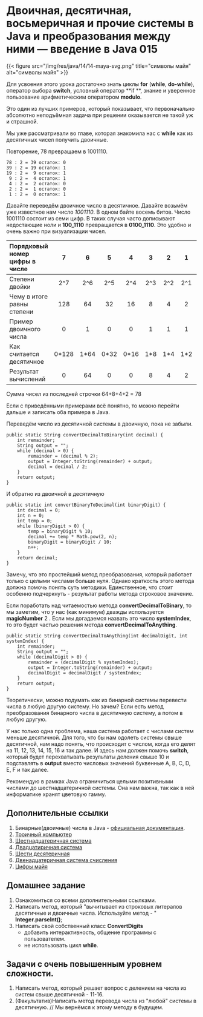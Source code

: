 # Двоичная, десятичная, восьмеричная и прочие системы в Java и преобразования между ними — введение в Java 015

{{< figure src="/img/res/java/14/14-maya-svg.png" title="символы майя" alt="символы майя" >}}

Для усвоения этого урока достаточно знать циклы **for** (**while**, **do-while**), оператор выбора **switch**, условный оператор **if
**, знание и уверенное пользование арифметическим оператором **modulo**.

Это один из лучших примеров, который показывает, что первоначально абсолютно неподъёмная задача при решении оказывается не такой уж и страшной.

Мы уже рассматривали во главе, которая знакомила нас с **while** как из десятичных чисел получить двоичные.

Повторение, 78 превращаем в 1001110. 

```code
78 : 2 = 39 остаток: 0
39 : 2 = 19 остаток: 1
19 : 2 =  9 остаток: 1
 9 : 2 =  4 остаток: 1
 4 : 2 =  2 остаток: 0
 2 : 2 =  1 остаток: 0
 1 : 2 =  0 остаток: 1
```

Давайте переведём двоичное число в десятичное. Давайте возьмём уже известное нам число _1001110_. В одном байте восемь битов. Число 1001110
 состоит из семи цифр. В таких случая часто дописывают недостающие ноли и **100_1110** превращается в **0100_1110**. Это удобно и очень важно при визуализации чисел.

|Порядковый номер цифры в числе|7|6|5|4|3|2|1|0|
|:----|:----:|:----:|:----:|:----:|:----:|:----:|:----:|:----:|
|Степени двойки|2^7|2^6|2^5|2^4|2^3|2^2|2^1|2^0|
|Чему в итоге равны степени|128| 64| 32| 16| 8| 4| 2| 1|
|Пример двоичного числа|0|1|0|0|1|1|1|0|
|Как считается десятичное|0*128|1*64|0*32|0*16|1*8|1*4|1*2|0*1|
|Результат вычислений |0|64|0|0|8|4|2|0|

Сумма чисел из последней строчки 64+8+4+2 = 78

Если с приведёнными примерами всё понятно, то можно перейти дальше и записать оба примера в Java. 

Переведём число из десятичной системы в двоичную, пока не забыли.

```code
public static String convertDecimalToBinary(int decimal) {
    int remainder;
    String output = "";
    while (decimal > 0) {
        remainder = (decimal % 2);
        output = Integer.toString(remainder) + output; 
        decimal = decimal / 2;
    }
    return output;
}
```

И обратно из двоичной в десятичную

```code
public static int convertBinaryToDecimal(int binaryDigit) {
    int decimal = 0;
    int n = 0;
    int temp = 0;
    while (binaryDigit > 0) {
        temp = binaryDigit % 10;
        decimal += temp * Math.pow(2, n);
        binaryDigit = binaryDigit / 10;
        n++;
    }
    return decimal;
}
```

Замечу, что это простейший метод преобразования, который работает только с целыми числами больше нуля. Однако краткость этого метода должна помочь понять суть методики. Единственное, что стоит особенно подчеркнуть - результат работы метода строковое значение. 

Если поработать над читаемостью метода **convertDecimalToBinary**, то мы заметим, что у нас (как минимум) дважды используется **magicNumber** 2
. Если мы догадаемся назвать это число **systemIndex**, то это будет частью решения метода **convertDecimalToAnything**.

```code
public static String convertDecimalToAnything(int decimalDigit, int systemIndex) {
    int remainder;
    String output = "";
    while (decimalDigit > 0) {
        remainder = (decimalDigit % systemIndex);
        output = Integer.toString(remainder) + output;
        decimalDigit = decimalDigit / systemIndex;
    }
    return output;
}
```

Теоретически, можно подумать как из бинарной системы перевести числа в любую другую систему. Но зачем? Если есть метод преобразования бинарного числа в десятичную систему, а потом в любую другую. 

У нас только одна проблема, наша система работает с числами систем меньше десятичной. Для того, что бы нам одолеть системы свыше десятичной, нам надо понять, что происходит с числом, когда его делят на 11, 12, 13, 14, 15, 16 и так далее. И здесь нам должен помочь **switch**, который будет перехватывать результаты деления свыше 10 и подставлять в **output** вместо числовых значений буквенные A, B, C, D, E, F и так далее. 

Рекомендую в рамках Java ограничиться целыми позитивными числами до шестнадцатеричной системы. Она нам важна, так как в ней информатике хранят цветовую гамму.

## Дополнительные ссылки

1. Бинарные(двоичные) числа в Java - [официальная документация](https://docs.oracle.com/javase/8/docs/technotes/guides/language/binary-literals.html).
1. [Троичный компьютер
](https://ru.wikipedia.org/wiki/%D0%A2%D1%80%D0%BE%D0%B8%D1%87%D0%BD%D1%8B%D0%B9_%D0%BA%D0%BE%D0%BC%D0%BF%D1%8C%D1%8E%D1%82%D0%B5%D1%80)
2. [Шестнадцатеричная система](https://ru.wikipedia.org/wiki/%D0%A8%D0%B5%D1%81%D1%82%D0%BD%D0%B0%D0%B4%D1%86%D0%B0%D1%82%D0%B5%D1%80%D0%B8%D1%87%D0%BD%D0%B0%D1%8F_%D1%81%D0%B8%D1%81%D1%82%D0%B5%D0%BC%D0%B0_%D1%81%D1%87%D0%B8%D1%81%D0%BB%D0%B5%D0%BD%D0%B8%D1%8F)
3. [Двадцатиричная система](https://ru.wikipedia.org/wiki/%D0%94%D0%B2%D0%B0%D0%B4%D1%86%D0%B0%D1%82%D0%B5%D1%80%D0%B8%D1%87%D0%BD%D0%B0%D1%8F_%D1%81%D0%B8%D1%81%D1%82%D0%B5%D0%BC%D0%B0_%D1%81%D1%87%D0%B8%D1%81%D0%BB%D0%B5%D0%BD%D0%B8%D1%8F)
4. [Шести десятеричная](https://ru.wikipedia.org/wiki/%D0%A8%D0%B5%D1%81%D1%82%D0%B8%D0%B4%D0%B5%D1%81%D1%8F%D1%82%D0%B5%D1%80%D0%B8%D1%87%D0%BD%D0%B0%D1%8F_%D1%81%D0%B8%D1%81%D1%82%D0%B5%D0%BC%D0%B0_%D1%81%D1%87%D0%B8%D1%81%D0%BB%D0%B5%D0%BD%D0%B8%D1%8F)
5. [Двенадцатеричная система счисления](https://ru.wikipedia.org/wiki/%D0%94%D0%B2%D0%B5%D0%BD%D0%B0%D0%B4%D1%86%D0%B0%D1%82%D0%B5%D1%80%D0%B8%D1%87%D0%BD%D0%B0%D1%8F_%D1%81%D0%B8%D1%81%D1%82%D0%B5%D0%BC%D0%B0_%D1%81%D1%87%D0%B8%D1%81%D0%BB%D0%B5%D0%BD%D0%B8%D1%8F)
6. [Цифры майя](https://ru.wikipedia.org/wiki/%D0%A6%D0%B8%D1%84%D1%80%D1%8B_%D0%BC%D0%B0%D0%B9%D1%8F)
  
## Домашнее задание

1. Ознакомиться со всеми дополнительными ссылками.
2. Написать метод, который "вычитывает из строковых литералов десятичные и двоичные числа. Используйте метод - " **Integer.parseInt()**;
3. Написать свой собственный класс **ConvertDigits**
    - добавить интерактивность, общение программы с пользователем. 
    - не использовать цикл **while**.
    
## Задачи с очень повышенным уровнем сложности.

1. Написать метод, который решает вопрос с делением на числа из систем свыше десятичной - 11-16.
2. (Факультатив)Написать метод перевода числа из "любой" системы в десятичную. // Мы вернёмся к этому методу в будущем.


